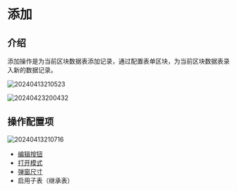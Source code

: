 # 添加
## 介绍

添加操作是为当前区块数据表添加记录，通过配置表单区块，为当前区块数据表录入新的数据记录。

![20240413210523](/actions/add-new-1.png)

![20240423200432](/actions/add-new-2.png)

## 操作配置项

![20240413210716](/actions/add-new-3.png)

- [编辑按钮](/guides/advanced/configuration-interface/actions/action-settings/edit-button)
- [打开模式](/guides/advanced/configuration-interface/actions/action-settings/open-mode)
- [弹窗尺寸](/guides/advanced/configuration-interface/actions/action-settings/popup-size)
- 启用子表（继承表）